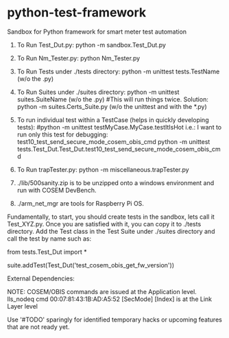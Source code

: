 # python-test-framework
Sandbox for Python framework for smart meter test automation


1. To Run Test_Dut.py:
  python -m sandbox.Test_Dut.py  
  
  
2. To Run Nm_Tester.py:
  python Nm_Tester.py
  
3. To Run Tests under ./tests directory:
  python -m unittest tests.TestName (w/o the .py)
  
4. To Run Suites under ./suites directory:
  python -m unittest suites.SuiteName (w/o the .py)  #This will run things twice.
  Solution: python -m suites.Certs_Suite.py   (w/o the unittest and with the *.py)
  
5. To run individual test within a TestCase (helps in quickly developing tests):
    #python -m unittest testMyCase.MyCase.testItIsHot
    i.e.: I want to run only this test for debugging: test10_test_send_secure_mode_cosem_obis_cmd
    python -m unittest tests.Test_Dut.Test_Dut.test10_test_send_secure_mode_cosem_obis_cmd
    
6. To Run trapTester.py:
  python -m miscellaneous.trapTester.py
  
7.  ./lib/500sanity.zip is to be unzipped onto a windows environment and run with COSEM DevBench.
8.  ./arm_net_mgr are tools for Raspberry Pi OS.
 
 
Fundamentally,  to start, you should create tests in the sandbox, lets call it Test_XYZ.py.
Once you are satisfied with it, you can copy it to ./tests directory.
Add the Test class in the Test Suite under ./suites directory and call the test by name such as:

from tests.Test_Dut import *

 
suite.addTest(Test_Dut('test_cosem_obis_get_fw_version')) 

External Dependencies:
  
  
  NOTE: 
  COSEM/OBIS commands are issued at the Application level.
  lls_nodeq cmd 00:07:81:43:1B:AD:A5:52 <PAYLOAD> [SecMode] [Index] is at the Link Layer level
  
  Use '#TODO' sparingly for identified temporary hacks or upcoming features that are not ready yet.
  
  
  
 
 

